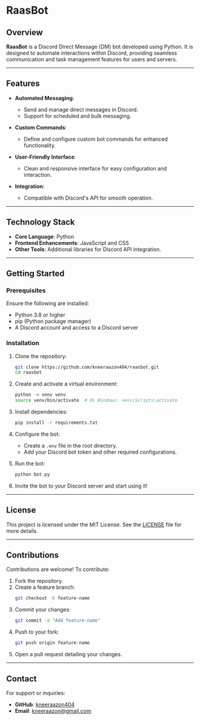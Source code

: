 # RaasBot  

## Overview  

**RaasBot** is a Discord Direct Message (DM) bot developed using Python. It is designed to automate interactions within Discord, providing seamless communication and task management features for users and servers.  

---

## Features  

- **Automated Messaging**:  
  - Send and manage direct messages in Discord.  
  - Support for scheduled and bulk messaging.  

- **Custom Commands**:  
  - Define and configure custom bot commands for enhanced functionality.  

- **User-Friendly Interface**:  
  - Clean and responsive interface for easy configuration and interaction.  

- **Integration**:  
  - Compatible with Discord's API for smooth operation.  

---

## Technology Stack  

- **Core Language**: Python  
- **Frontend Enhancements**: JavaScript and CSS  
- **Other Tools**: Additional libraries for Discord API integration.  

---

## Getting Started  

### Prerequisites  

Ensure the following are installed:  
- Python 3.8 or higher  
- pip (Python package manager)  
- A Discord account and access to a Discord server  

### Installation  

1. Clone the repository:  
   ```bash  
   git clone https://github.com/kneeraazon404/raasbot.git  
   cd raasbot  
   ```  

2. Create and activate a virtual environment:  
   ```bash  
   python -m venv venv  
   source venv/bin/activate  # On Windows: venv\Scripts\activate  
   ```  

3. Install dependencies:  
   ```bash  
   pip install -r requirements.txt  
   ```  

4. Configure the bot:  
   - Create a `.env` file in the root directory.  
   - Add your Discord bot token and other required configurations.  

5. Run the bot:  
   ```bash  
   python bot.py  
   ```  

6. Invite the bot to your Discord server and start using it!  

---

## License  

This project is licensed under the MIT License. See the [LICENSE](LICENSE) file for more details.  

---

## Contributions  

Contributions are welcome! To contribute:  

1. Fork the repository.  
2. Create a feature branch:  
   ```bash  
   git checkout -b feature-name  
   ```  
3. Commit your changes:  
   ```bash  
   git commit -m "Add feature-name"  
   ```  
4. Push to your fork:  
   ```bash  
   git push origin feature-name  
   ```  
5. Open a pull request detailing your changes.  

---

## Contact  

For support or inquiries:  
- **GitHub**: [kneeraazon404](https://github.com/kneeraazon404)  
- **Email**: kneeraazon@gmail.com  
